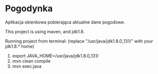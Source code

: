 # Pogodynka
Aplikacja okienkowa pobierająca aktualne dane pogodowe.

This project is using maven, and jdk1.8.

Running project from terminal: (replace "/usr/java/jdk1.8.0_131/" with your jdk1.8.* home)
1. export JAVA_HOME=/usr/java/jdk1.8.0_131/
2. mvn clean compile
3. mvn exec:java
